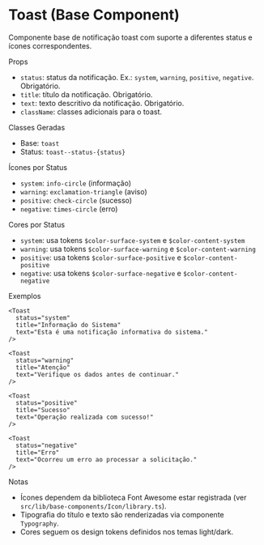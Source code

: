 # Toast (Base Component)

Componente base de notificação toast com suporte a diferentes status e ícones correspondentes.

Props
- `status`: status da notificação. Ex.: `system`, `warning`, `positive`, `negative`. Obrigatório.
- `title`: título da notificação. Obrigatório.
- `text`: texto descritivo da notificação. Obrigatório.
- `className`: classes adicionais para o toast.

Classes Geradas
- Base: `toast`
- Status: `toast--status-{status}`

Ícones por Status
- `system`: `info-circle` (informação)
- `warning`: `exclamation-triangle` (aviso)
- `positive`: `check-circle` (sucesso)
- `negative`: `times-circle` (erro)

Cores por Status
- `system`: usa tokens `$color-surface-system` e `$color-content-system`
- `warning`: usa tokens `$color-surface-warning` e `$color-content-warning`
- `positive`: usa tokens `$color-surface-positive` e `$color-content-positive`
- `negative`: usa tokens `$color-surface-negative` e `$color-content-negative`

Exemplos
```vue
<Toast 
  status="system" 
  title="Informação do Sistema" 
  text="Esta é uma notificação informativa do sistema." 
/>

<Toast 
  status="warning" 
  title="Atenção" 
  text="Verifique os dados antes de continuar." 
/>

<Toast 
  status="positive" 
  title="Sucesso" 
  text="Operação realizada com sucesso!" 
/>

<Toast 
  status="negative" 
  title="Erro" 
  text="Ocorreu um erro ao processar a solicitação." 
/>
```

Notas
- Ícones dependem da biblioteca Font Awesome estar registrada (ver `src/lib/base-components/Icon/library.ts`).
- Tipografia do título e texto são renderizadas via componente `Typography`.
- Cores seguem os design tokens definidos nos temas light/dark.